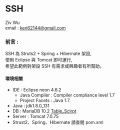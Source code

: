 # SSH

Ziv Wu
 <br/> email : ken62144@gmail.com
 
### 前言 : ### 
  SSH 為 Struts2 + Spring + Hibernate 架設,
  <br/>使用 Eclipse 與 Tomcat 即可運行,
  <br/>希望此範例對架設 SSH 有需求或興趣者有所幫助。
#### 環境相關  ####
+ IDE : Eclipse neon 4.6.2
    + Java Compiler : Compiler compliance level 1.7
    + Project Facets : Java 1.7
+ Java : jdk1.8.0_131
+ DB : MariaDB 10.2 [Table_Scirpt](https://github.com/Zivpp/SSH/blob/master/ssh/src/main/resources/txt/script/scirpt.txt)
+ Server : Tomcat 7.0.75
+ Strust2、Spring、Hibernate 請查閱 pom.xml



